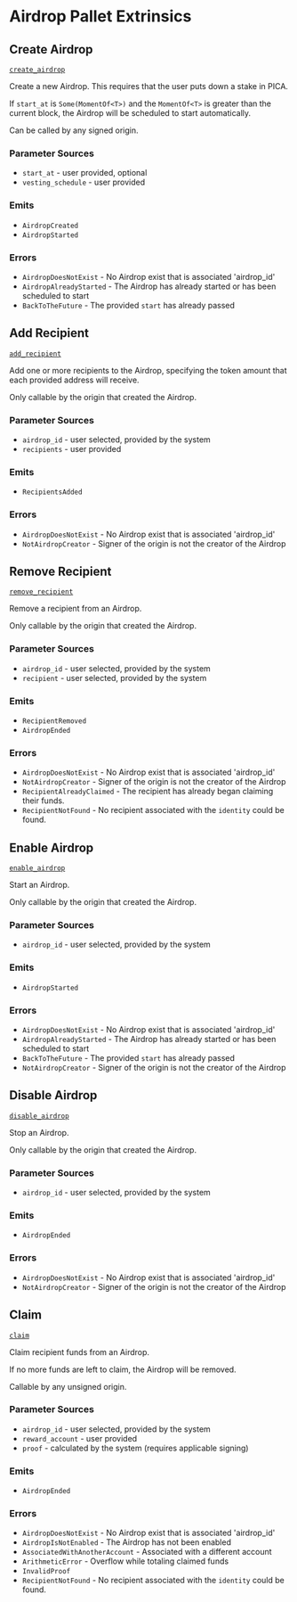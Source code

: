 <!-- AUTOMATICALLY GENERATED -->
<!-- Generated at 2022-08-15T14:18:26.444116Z -->

# Airdrop Pallet Extrinsics

## Create Airdrop

[`create_airdrop`](https://dali.devnets.composablefinance.ninja/doc/pallet_airdrop/pallet/enum.Call.html#variant.create_airdrop)

Create a new Airdrop. This requires that the user puts down a stake in PICA.

If `start_at` is `Some(MomentOf<T>)` and the `MomentOf<T>` is greater than the current
block, the Airdrop will be scheduled to start automatically.

Can be called by any signed origin.

### Parameter Sources

* `start_at` - user provided, optional
* `vesting_schedule` - user provided

### Emits

* `AirdropCreated`
* `AirdropStarted`

### Errors

* `AirdropDoesNotExist` - No Airdrop exist that is associated 'airdrop_id'
* `AirdropAlreadyStarted` - The Airdrop has already started or has been scheduled to
  start
* `BackToTheFuture` - The provided `start` has already passed

## Add Recipient

[`add_recipient`](https://dali.devnets.composablefinance.ninja/doc/pallet_airdrop/pallet/enum.Call.html#variant.add_recipient)

Add one or more recipients to the Airdrop, specifying the token amount that each
provided address will receive.

Only callable by the origin that created the Airdrop.

### Parameter Sources

* `airdrop_id` - user selected, provided by the system
* `recipients` - user provided

### Emits

* `RecipientsAdded`

### Errors

* `AirdropDoesNotExist` - No Airdrop exist that is associated 'airdrop_id'
* `NotAirdropCreator` - Signer of the origin is not the creator of the Airdrop

## Remove Recipient

[`remove_recipient`](https://dali.devnets.composablefinance.ninja/doc/pallet_airdrop/pallet/enum.Call.html#variant.remove_recipient)

Remove a recipient from an Airdrop.

Only callable by the origin that created the Airdrop.

### Parameter Sources

* `airdrop_id` - user selected, provided by the system
* `recipient` - user selected, provided by the system

### Emits

* `RecipientRemoved`
* `AirdropEnded`

### Errors

* `AirdropDoesNotExist` - No Airdrop exist that is associated 'airdrop_id'
* `NotAirdropCreator` - Signer of the origin is not the creator of the Airdrop
* `RecipientAlreadyClaimed` - The recipient has already began claiming their funds.
* `RecipientNotFound` - No recipient associated with the `identity` could be found.

## Enable Airdrop

[`enable_airdrop`](https://dali.devnets.composablefinance.ninja/doc/pallet_airdrop/pallet/enum.Call.html#variant.enable_airdrop)

Start an Airdrop.

Only callable by the origin that created the Airdrop.

### Parameter Sources

* `airdrop_id` - user selected, provided by the system

### Emits

* `AirdropStarted`

### Errors

* `AirdropDoesNotExist` - No Airdrop exist that is associated 'airdrop_id'
* `AirdropAlreadyStarted` - The Airdrop has already started or has been scheduled to
  start
* `BackToTheFuture` - The provided `start` has already passed
* `NotAirdropCreator` - Signer of the origin is not the creator of the Airdrop

## Disable Airdrop

[`disable_airdrop`](https://dali.devnets.composablefinance.ninja/doc/pallet_airdrop/pallet/enum.Call.html#variant.disable_airdrop)

Stop an Airdrop.

Only callable by the origin that created the Airdrop.

### Parameter Sources

* `airdrop_id` - user selected, provided by the system

### Emits

* `AirdropEnded`

### Errors

* `AirdropDoesNotExist` - No Airdrop exist that is associated 'airdrop_id'
* `NotAirdropCreator` - Signer of the origin is not the creator of the Airdrop

## Claim

[`claim`](https://dali.devnets.composablefinance.ninja/doc/pallet_airdrop/pallet/enum.Call.html#variant.claim)

Claim recipient funds from an Airdrop.

If no more funds are left to claim, the Airdrop will be removed.

Callable by any unsigned origin.

### Parameter Sources

* `airdrop_id` - user selected, provided by the system
* `reward_account` - user provided
* `proof` - calculated by the system (requires applicable signing)

### Emits

* `AirdropEnded`

### Errors

* `AirdropDoesNotExist` - No Airdrop exist that is associated 'airdrop_id'
* `AirdropIsNotEnabled` - The Airdrop has not been enabled
* `AssociatedWithAnotherAccount` - Associated with a different account
* `ArithmeticError` - Overflow while totaling claimed funds
* `InvalidProof`
* `RecipientNotFound` - No recipient associated with the `identity` could be found.
